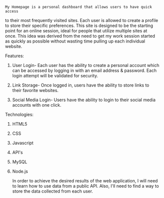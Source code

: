     My Homepage is a personal dashboard that allows users to have quick access
to their most frequently visited sites. Each user is allowed to create a profile
to store their specific preferences. This site is designed to be the starting point
for an online session, ideal for people that utilize multiple sites at once. This idea
was derived from the need to get my work session started as quickly as possible without
wasting time pulling up each individual website.

Features:
1. User Login- Each user has the ability to create a personal account which can be accessed by
    logging in with an email address & password. Each login attempt will be validated for security.

2. Link Storage- Once logged in, users have the ability to store links to their favorite websites.

3. Social Media Login- Users have the ability to login to their social media accounts with one click.

Technologies:

1. HTML5
2. CSS
3. Javascript
4. API's
5. MySQL
6. Node.js

    In order to achieve the desired results of the web application, I will need to learn how to use
data from a public API. Also, I'll need to find a way to store the data collected from each user. 
